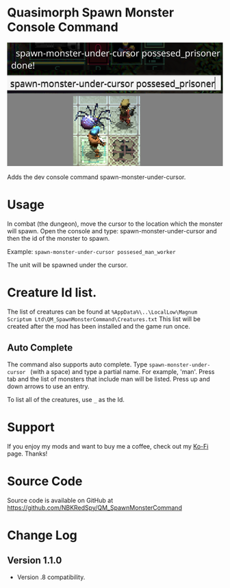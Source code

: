 # Quasimorph Spawn Monster Console Command

![thumbnail icon](media/thumbnail.png)

Adds the dev console command spawn-monster-under-cursor.

# Usage
In combat (the dungeon), move the cursor to the location which the monster will spawn.
Open the console and type: spawn-monster-under-cursor and then the id of the monster to spawn.

Example: `spawn-monster-under-cursor possesed_man_worker`

The unit will be spawned under the cursor.

# Creature Id list.

The list of creatures can be found at `%AppData%\..\LocalLow\Magnum Scriptum Ltd\QM_SpawnMonsterCommand\Creatures.txt`
This list will be created after the mod has been installed and the game run once.

## Auto Complete

The command also supports auto complete. Type `spawn-monster-under-cursor ` (with a space) and type a partial name.  For example, 'man'.
Press tab and the list of monsters that include man will be listed.  Press up and down arrows to use an entry.

To list all of the creatures, use `_` as the Id.

# Support
If you enjoy my mods and want to buy me a coffee, check out my [Ko-Fi](https://ko-fi.com/nbkredspy71915) page.
Thanks!

# Source Code
Source code is available on GitHub at https://github.com/NBKRedSpy/QM_SpawnMonsterCommand

# Change Log

## Version 1.1.0
* Version .8 compatibility.
